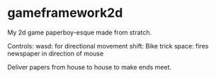 # gameframework2d
My 2d game paperboy-esque made from stratch. 

Controls:
wasd: for directional movement
shift: Bike trick
space: fires newspaper in direction of mouse

Deliver papers from house to house to make ends meet. 
